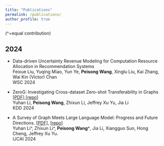```yaml
---
title: "Publications"
permalink: /publications/
author_profile: true
---
```

(^=equal contribution)
##  2024
* Data-driven Uncertainty Revenue Modeling for Computation Resource Allocation in Recommendation Systems <br>
Feixue Liu, Yuqing Miao, Yun Ye, **Peisong Wang**, Xinglu Liu, Kai Zhang, Wai Kin (Victor) Chan <br>
WSC 2024 <br>

* ZeroG: Investigating Cross-dataset Zero-shot Transferability in Graphs [[PDF](https://arxiv.org/pdf/2402.11235.pdf)],[[repo](https://github.com/NineAbyss/ZeroG)] <br>
Yuhan Li, **Peisong Wang**, Zhixun Li, Jeffrey Xu Yu, Jia Li <br>
KDD 2024 <br>

* A Survey of Graph Meets Large Language Model: Progress and Future Directions. [[PDF](https://arxiv.org/pdf/2311.12399.pdf)], [[repo](https://github.com/yhLeeee/Awesome-LLMs-in-Graph-tasks)] <br>
Yuhan Li^, Zhixun Li^, **Peisong Wang^**, Jia Li, Xiangguo Sun, Hong Cheng, Jeffrey Xu Yu. <br>
IJCAI 2024 <br>